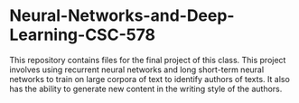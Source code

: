 # Neural-Networks-and-Deep-Learning-CSC-578
This repository contains files for the final project of this class. This project involves using recurrent neural networks and long short-term neural networks to train on large corpora of text to identify authors of texts. It also has the ability to generate new content in the writing style of the authors.
